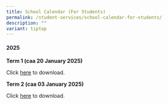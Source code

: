 ```yaml
---
title: School Calendar (For Students)
permalink: /student-services/school-calendar-for-students/
description: ""
variant: tiptap
---
```

<h4>2025</h4>
<p><strong>Term 1 (caa 20 January 2025)</strong>
</p>
<p>Click <a href="/files/2025/Student_Calendar_2025_Term1_caa_20012025.pdf" rel="noopener noreferrer nofollow" target="_blank">here</a> to
download.</p>
<p><strong>Term 2 (caa 03 January 2025)</strong>
</p>
<p>Click <a href="/files/2025/Student_Calendar_2025_Term2_caa_03012025.pdf" rel="noopener noreferrer nofollow" target="_blank">here</a> to
download.</p>